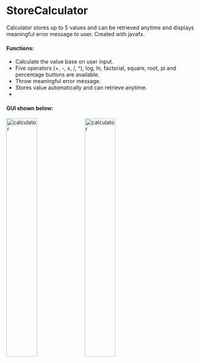 # StoreCalculator
Calculator stores up to 5 values and can be retrieved anytime and displays meaningful error message to user. Created with javafx.

#### Functions:
* Calculate the value base on user input.
* Five operators (+, -, x, /, ^), log, ln, factorial, square, root, pi and percentage buttons are available.
* Throw meaningful error message.
* Stores value automatically and can retrieve anytime.
* 
#### GUI shown below:
<img src="https://user-images.githubusercontent.com/89232984/132424859-bf4edacc-94e7-4eab-a366-fe70f961ee45.JPG" alt="calculator" width="40%" height="40%">

<img src="https://user-images.githubusercontent.com/89232984/132424881-c51ae95e-1cd7-432b-8d1f-b14e3ece9e71.JPG" alt="calculator" width="40%" height="40%">
 


